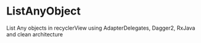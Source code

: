 # ListAnyObject
List Any objects in recyclerView using AdapterDelegates, Dagger2, RxJava and clean architecture
